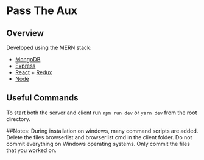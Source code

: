 # Pass The Aux
## Overview
Developed using the MERN stack:
- [MongoDB](https://www.mongodb.com/)
- [Express](https://expressjs.com/)
- [React](https://reactjs.org/) + [Redux](https://redux.js.org/)
- [Node](https://nodejs.org/en/)

## Useful Commands

To start both the server and client run `npm run dev` or `yarn dev` from the root directory.

##Notes:
During installation on windows, many command scripts are added. Delete the files browserlist and browserlist.cmd in the client folder. Do not commit everything on Windows operating systems. Only commit the files that you worked on. 
